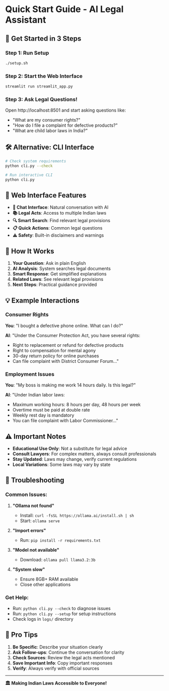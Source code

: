 # Quick Start Guide - AI Legal Assistant

## 🚀 Get Started in 3 Steps

### Step 1: Run Setup
```bash
./setup.sh
```

### Step 2: Start the Web Interface
```bash
streamlit run streamlit_app.py
```

### Step 3: Ask Legal Questions!
Open http://localhost:8501 and start asking questions like:
- "What are my consumer rights?"
- "How do I file a complaint for defective products?"
- "What are child labor laws in India?"

## 🛠️ Alternative: CLI Interface

```bash
# Check system requirements
python cli.py --check

# Run interactive CLI
python cli.py
```

## 📱 Web Interface Features

- **💬 Chat Interface**: Natural conversation with AI
- **📚 Legal Acts**: Access to multiple Indian laws
- **🔍 Smart Search**: Find relevant legal provisions
- **📋 Quick Actions**: Common legal questions
- **⚠️ Safety**: Built-in disclaimers and warnings

## 🧠 How It Works

1. **Your Question**: Ask in plain English
2. **AI Analysis**: System searches legal documents
3. **Smart Response**: Get simplified explanations
4. **Related Laws**: See relevant legal provisions
5. **Next Steps**: Practical guidance provided

## 💡 Example Interactions

### Consumer Rights
**You**: "I bought a defective phone online. What can I do?"

**AI**: "Under the Consumer Protection Act, you have several rights:
- Right to replacement or refund for defective products
- Right to compensation for mental agony
- 30-day return policy for online purchases
- Can file complaint with District Consumer Forum..."

### Employment Issues
**You**: "My boss is making me work 14 hours daily. Is this legal?"

**AI**: "Under Indian labor laws:
- Maximum working hours: 8 hours per day, 48 hours per week
- Overtime must be paid at double rate
- Weekly rest day is mandatory
- You can file complaint with Labor Commissioner..."

## ⚠️ Important Notes

- **Educational Use Only**: Not a substitute for legal advice
- **Consult Lawyers**: For complex matters, always consult professionals
- **Stay Updated**: Laws may change, verify current regulations
- **Local Variations**: Some laws may vary by state

## 🔧 Troubleshooting

### Common Issues:

1. **"Ollama not found"**
   - Install: `curl -fsSL https://ollama.ai/install.sh | sh`
   - Start: `ollama serve`

2. **"Import errors"**
   - Run: `pip install -r requirements.txt`

3. **"Model not available"**
   - Download: `ollama pull llama3.2:3b`

4. **"System slow"**
   - Ensure 8GB+ RAM available
   - Close other applications

### Get Help:
- Run: `python cli.py --check` to diagnose issues
- Run: `python cli.py --setup` for setup instructions
- Check logs in `logs/` directory

## 🎯 Pro Tips

1. **Be Specific**: Describe your situation clearly
2. **Ask Follow-ups**: Continue the conversation for clarity
3. **Check Sources**: Review the legal acts mentioned
4. **Save Important Info**: Copy important responses
5. **Verify**: Always verify with official sources

---

**🏛️ Making Indian Laws Accessible to Everyone!**
